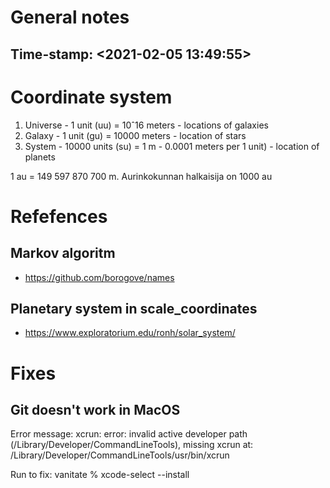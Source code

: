 # General notes
## Time-stamp: <2021-02-05 13:49:55>

# Coordinate system

  1. Universe
    - 1 unit (uu) = 10ˆ16 meters
    - locations of galaxies
  2. Galaxy
    - 1 unit (gu) = 10000 meters
    - location of stars
  3. System
    - 10000 units (su) = 1 m
    - 0.0001 meters per 1 unit)
    - location of planets



  1 au = 149 597 870 700 m.
  Aurinkokunnan halkaisija on 1000 au


# Refefences

## Markov algoritm

  - https://github.com/borogove/names

## Planetary system in scale_coordinates

  - https://www.exploratorium.edu/ronh/solar_system/

# Fixes

## Git doesn't work in MacOS

Error message:
    xcrun: error: invalid active developer path (/Library/Developer/CommandLineTools), missing xcrun at: /Library/Developer/CommandLineTools/usr/bin/xcrun

Run to fix:
    vanitate % xcode-select --install
